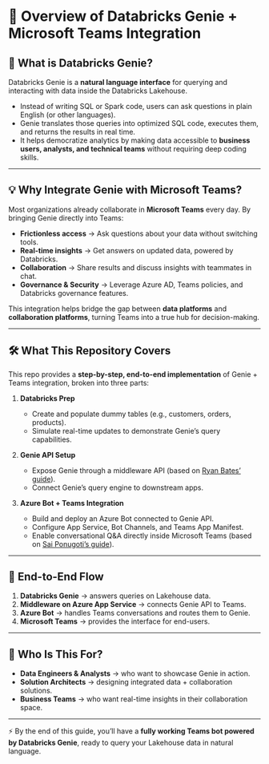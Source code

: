 
# 📖 Overview of Databricks Genie + Microsoft Teams Integration

## 🔎 What is Databricks Genie?
Databricks Genie is a **natural language interface** for querying and interacting with data inside the Databricks Lakehouse.  
- Instead of writing SQL or Spark code, users can ask questions in plain English (or other languages).  
- Genie translates those queries into optimized SQL code, executes them, and returns the results in real time.  
- It helps democratize analytics by making data accessible to **business users, analysts, and technical teams** without requiring deep coding skills.  

---

## 💡 Why Integrate Genie with Microsoft Teams?
Most organizations already collaborate in **Microsoft Teams** every day. By bringing Genie directly into Teams:  
- **Frictionless access** → Ask questions about your data without switching tools.  
- **Real-time insights** → Get answers on updated data, powered by Databricks.  
- **Collaboration** → Share results and discuss insights with teammates in chat.  
- **Governance & Security** → Leverage Azure AD, Teams policies, and Databricks governance features.  

This integration helps bridge the gap between **data platforms** and **collaboration platforms**, turning Teams into a true hub for decision-making.

---

## 🛠️ What This Repository Covers
This repo provides a **step-by-step, end-to-end implementation** of Genie + Teams integration, broken into three parts:  

1. **Databricks Prep**  
   - Create and populate dummy tables (e.g., customers, orders, products).  
   - Simulate real-time updates to demonstrate Genie’s query capabilities.  

2. **Genie API Setup**  
   - Expose Genie through a middleware API (based on [Ryan Bates’ guide](https://medium.com/@ryan-bates/microsoft-teams-meets-databricks-genie-api-a-complete-setup-guide-81f629ace634)).  
   - Connect Genie’s query engine to downstream apps.  

3. **Azure Bot + Teams Integration**  
   - Build and deploy an Azure Bot connected to Genie API.  
   - Configure App Service, Bot Channels, and Teams App Manifest.  
   - Enable conversational Q&A directly inside Microsoft Teams (based on [Sai Ponugoti’s guide](https://saiponugoti.medium.com/microsoft-teams-databricks-genie-api-end-to-end-integration-2d22b4767e33)).  

---

## 🚀 End-to-End Flow
1. **Databricks Genie** → answers queries on Lakehouse data.  
2. **Middleware on Azure App Service** → connects Genie API to Teams.  
3. **Azure Bot** → handles Teams conversations and routes them to Genie.  
4. **Microsoft Teams** → provides the interface for end-users.  

---

## 🎯 Who Is This For?
- **Data Engineers & Analysts** → who want to showcase Genie in action.  
- **Solution Architects** → designing integrated data + collaboration solutions.  
- **Business Teams** → who want real-time insights in their collaboration space.  

---

⚡ By the end of this guide, you’ll have a **fully working Teams bot powered by Databricks Genie**, ready to query your Lakehouse data in natural language.
